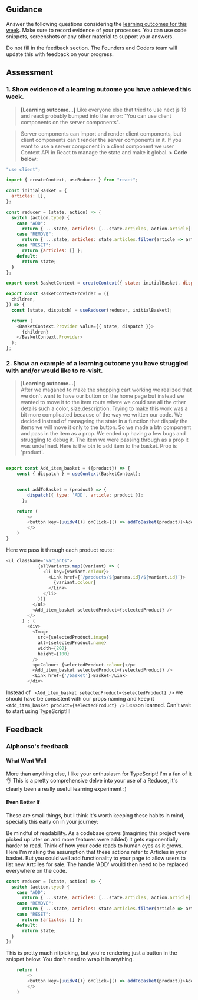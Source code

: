 ## Guidance
Answer the following questions considering the [learning outcomes for this week](https://learn.foundersandcoders.com/course/syllabus/developer/full-stack-app/learning-outcomes/).
Make sure to record evidence of your processes. You can use code snippets, screenshots or any other material to support your answers.

Do not fill in the feedback section. The Founders and Coders team will update this with feedback on your progress.

## Assessment
 ### 1. Show evidence of a learning outcome you have achieved this week.
> **[Learning outcome...]**
> Like everyone else that tried to use next js 13 and react probably bumped into the error: "You can use client components on the server components".

> Server components can import and render client components, but client components can't render the server components in it. If you want to use a server component in a client component we user Context API in React to manage the state and make it global.
**> Code below:**

```js
"use client";

import { createContext, useReducer } from "react";

const initialBasket = {
  articles: [],
};

const reducer = (state, action) => {
  switch (action.type) {
    case "ADD":
      return { ...state, articles: [...state.articles, action.article] };
    case "REMOVE":
      return { ...state, articles: state.articles.filter(article => article["name"] != action.articleName) };
    case "RESET":
      return {articles: [] };
    default:
      return state;
  }
};

export const BasketContext = createContext({ state: initialBasket, dispatch: () => null });

export const BasketContextProvider = ({
  children,
}) => {
  const [state, dispatch] = useReducer(reducer, initialBasket);

  return (
    <BasketContext.Provider value={{ state, dispatch }}>
      {children}
    </BasketContext.Provider>
  );
};
```

 ### 2. Show an example of a learning outcome you have struggled with and/or would like to re-visit.
> [**Learning outcome...**]  
After we maganed to make the shopping cart working we realized that we don't want to have our button on the home page but instead we wanted to move it to the item route where we could see all the other details such a color, size,description.
> Trying to make this work was a bit more complicated because of the way we written our code. We decided instead of manageing the state in a function that dispaly the items we will move it only to the button. So we made a btn component and pass in the item as a prop.
> We ended up having a few bugs and struggling to debug it. The item we were passing through as a prop it was undefined.
Here is the btn to add item to the basket. Prop is 'product'.
```js

export const Add_item_basket = ({product}) => {
    const { dispatch } = useContext(BasketContext);


    const addToBasket = (product) => {
        dispatch({ type: 'ADD', article: product });
      };

    return (
        <>
        <button key={uuidv4()} onClick={() => addToBasket(product)}>Add to basket</button>
        </>
    )
}
```
Here we pass it through each product route:

```js
<ul className="variants">
            {allVariants.map((variant) => (
              <li key={variant.colour}>
                <Link href={`/products/${params.id}/${variant.id}`}>
                  {variant.colour}
                </Link>
              </li>
            ))}
          </ul>
          <Add_item_basket selectedProduct={selectedProduct} />
        </>
      ) : (
        <div>
          <Image
            src={selectedProduct.image}
            alt={selectedProduct.name}
            width={200}
            height={100}
          />
          <p>Colour: {selectedProduct.colour}</p>
          <Add_item_basket selectedProduct={selectedProduct} />
          <Link href={'/basket'}>Basket</Link>
        </div>
```
Instead of ``` <Add_item_basket selectedProduct={selectedProduct} />``` we should have be consistent with our props naming and keep it ``` <Add_item_basket product={selectedProduct} />```
Lesson learned. Can't wait to start using TypeScript!!!

## Feedback
### Alphonso's feedback
#### What Went Well
More than anything else, I like your enthusiasm for TypeScript! I'm a fan of it 👌
This is a pretty comprehensive delve into your use of a Reducer, it's clearly been a really useful learning experiment :) 

#### Even Better If
These are small things, but I think it's worth keeping these habits in mind, specially this early on in your journey:

Be mindful of readability. As a codebase grows (imagining this project were picked up later on and more features were added) it gets exponentially harder to read.
Think of how your code reads to human eyes as it grows.
Here I'm making the assumption that these actions refer to Articles in your basket. But you could well add functionality to your page to allow users to list new Artciles for sale. The handle 'ADD' would then need to be replaced everywhere on the code.
```javascript
const reducer = (state, action) => {
  switch (action.type) {
    case "ADD":
      return { ...state, articles: [...state.articles, action.article] };
    case "REMOVE":
      return { ...state, articles: state.articles.filter(article => article["name"] != action.articleName) };
    case "RESET":
      return {articles: [] };
    default:
      return state;
  }
};
```

This is pretty much nitpicking, but you're rendering just a button in the snippet below. You don't need to wrap it in anything.
```javascript
    return (
        <>
        <button key={uuidv4()} onClick={() => addToBasket(product)}>Add to basket</button>
        </>
    )
```
